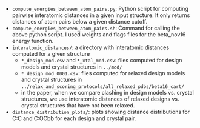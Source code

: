 * `compute_energies_between_atom_pairs.py`: Python script for computing pairwise interatomic distances in a given input structure. It only returns distances of atom pairs below a given distance cutoff.
* `compute_energies_between_atom_pairs.sh`: Command for calling the above python script. I used weights and flags files for the beta_nov16 energy function.
* `interatomic_distances/`: a directory with interatomic distances computed for a given structure
	* `*_design_mod.csv` and `*_xtal_mod.csv`: files computed for design models and crystal structures in `../mod/`
	* `*_design_mod_0001.csv`: files computed for relaxed design models and crystal structures in `../relax_and_scoring_protocols/all_relaxed_pdbs/beta16_cart/`
	* in the paper, when we compare clashing in design models vs. crystal structures, we use interatomic distances of relaxed designs vs. crystal structures that have not been relaxed.
* `distance_distribution_plots/`: plots showing distance distributions for C:C and C:OCbb for each design and crystal pair.
